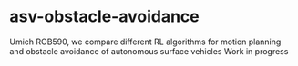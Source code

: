 # asv-obstacle-avoidance
Umich ROB590, we compare different RL algorithms for motion planning and obstacle avoidance of autonomous surface vehicles 
Work in progress
